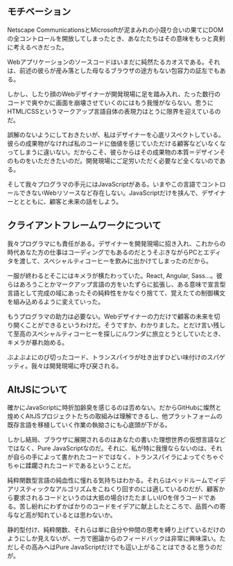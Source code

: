 ## モチベーション

Netscape CommunicationsとMicrosoftが泥まみれの小競り合いの果てにDOMの全コントロールを開放してしまったとき、あなたたちはその意味をもっと真剣に考えるべきだった。

Webアプリケーションのソースコードはいまだに純然たるカオスである。それは、前述の彼らが産み落とした母なるブラウザの途方もない包容力の証左でもある。

しかし、したり顔のWebデザイナーが開発現場に足を踏み入れ、たった数行のコードで爽やかに画面を崩壊させていくのにはもう我慢がならない。思うにHTML/CSSというマークアップ言語自体の表現力はとうに限界を迎えているのだ。

誤解のないようにしておきたいが、私はデザイナーを心底リスペクトしている。彼らの成果物がなければ私のコードに価値を感じていただける顧客などいなくなってしまうに違いない。だからこそ、彼らからはその成果物の本質＝デザインそのものをいただきたいのだ。開発現場にご足労いただく必要など全くないのである。

そして我々プログラマの手元にはJavaScriptがある。いまやこの言語でコントロールできないWebリソースなど存在しない。JavaScriptだけを挟んで、デザイナーととともに、顧客と未来の話をしよう。

## クライアントフレームワークについて

我々プログラマにも責任がある。デザイナーを開発現場に招き入れ、これからの時代あなた方の仕事はコーディングでもあるのだとうそぶきながらPCとエディタを渡して、スペシャルティコーヒーを飲みに出かけてしまったのだから。

一服が終わるとそこにはキメラが横たわっていた。React, Angular, Sass...。彼らはあろうことかマークアップ言語の方をいたずらに拡張し、ある意味で宣言型言語として完成の域にあったその純粋性をかなぐり捨てて、覚えたての制御構文を組み込めるように変えていった。

もうプログラマの助力は必要ない。Webデザイナーの力だけで顧客の未来を切り開くことができるというわけだ。そうですか、わかりました。とだけ言い残して至高のスペシャルティコーヒーを探しにルワンダに旅立とうとしていたとき、キメラが暴れ始める。

ぶよぶよにのび切ったコード、トランスパイラが吐き出すひどい味付けのスパゲッティ。我々は開発現場に呼び戻される。

## AltJSについて

確かにJavaScriptに時折加齢臭を感じるのは否めない。だからGitHubに燦然と煌めくAltJSプロジェクトたちの取組みは理解できるし、他プラットフォームの既存言語を移植していく作業の執拗さにも心底頭が下がる。

しかし結局、ブラウザに展開されるのはあなたの書いた理想世界の仮想言語などではなく、Pure JavaScriptなのだ。それに、私が特に我慢ならないのは、それが自らの手によって書かれたコードではなく、トランスパイラによってぐちゃぐちゃに蹂躙されたコードであるということだ。

純粋関数型言語の純血性に憧れる気持ちはわかる。それらはベッドルームでイデアリスティックなアルゴリズムをこねくり回すのには適しているのだが、顧客から要求されるコードというのは大抵の場合けたたましいI/Oを伴うコードである。苦し紛れにわずかばかりのコードをイデアに献上したところで、品質への寄与など高が知れているとは思わないか。

静的型付け、純粋関数、それらは単に自分や仲間の思考を縛り上げているだけのようにしか見えないが、一方で圏論からのフィードバックは非常に興味深い。ただしその高みへはPure JavaScriptだけでも這い上がることはできると思うのだが。
